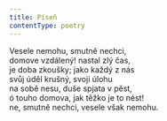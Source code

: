 ```yaml
---
title: Píseň
contentType: poetry
---
```


Vesele nemohu, smutně nechci,  
domove vzdálený! nastal zlý čas,  
je doba zkoušky; jako každý z nás  
svůj úděl krušný, svoji úlohu  
na sobě nesu, duše spjata v pěst,  
ó touho domova, jak těžko je to nést!  
ne, smutně nechci, vesele však nemohu.
